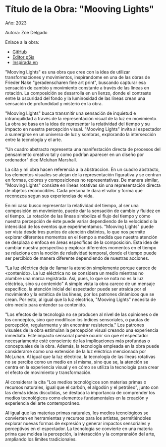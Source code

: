 # Título de la Obra: "Mooving Lights"

Año: 2023

Autora: Zoe Delgado

Enlace a la obra: 

+ [GitHub](https://github.com/zndelgado/trabajo-practico-uno)
+ [Editor p5js](https://editor.p5js.org/zoendelgado/sketches/ZF9vxet9e)
+ [Inspirada en](https://damprojects.org/kuenstler_ui/frieder_nake/#galerieausstellungen)

"Mooving Lights" es una obra que cree con la idea de utilizar transformaciones y movimientos, inspirandome en una de las obras de Frieder Nake "geradenscharen fine art print", buscando capturar esa sensación de cambio y movimiento constante a través de las líneas en rotación. La composición se desarrolla en un lienzo, donde el contraste entre la oscuridad del fondo y la luminosidad de las líneas crean una sensación de profundidad y misterio en la obra.

"Mooving Lights" busca transmitir una sensación de inquietud e intranquilidad a través de la representación visual de la luz en movimiento. La obra se basa en la idea de representar la relatividad del tiempo y su impacto en nuestra percepción visual. "Mooving Lights" invita al espectador a sumergirse en un universo de luz y sombras, explorando la intersección entre la tecnología y el arte.

"Un cuadro abstracto representa una manifestación directa de procesos del pensamiento creativo tal y como podrían aparecer en un diseño por ordenador" dice Mcluhan Marshall.

La cita y mi obra hacen referencia a la abstraccion. En un cuadro abstracto, los elementos visuales se alejan de la representación figurativa y se centran en formas, colores y composiciones no representativas. De manera similar, "Mooving Lights" consiste en líneas rotativas sin una representación directa de objetos reconocibles. Cada persona le dara el valor y forma que reconozca segun sus experiencias de vida.
 
En mi caso busco representar la relatividad del tiempo, al ser una composición en movimiento, puede dar la sensación de cambio y fluidez en el tiempo. La rotación de las líneas simboliza el flujo del tiempo y cómo nuestra percepción de éste puede variar dependiendo de la velocidad o la intensidad de los eventos que experimentamos.
"Mooving Lights" puede ser vista desde tres puntos de atención distintos, lo que nos permite explorar diferentes momentos en el tiempo a medida que nuestra atención se desplaza o enfoca en áreas específicas de la composición. Esta idea de cambiar nuestra perspectiva y explorar diferentes momentos en el tiempo se relaciona con la noción de relatividad temporal, donde el tiempo puede ser percibido de manera diferente dependiendo de nuestras acciones.

"La luz eléctrica deja de llamar la atención simplemente porque
carece de «contenido». La luz eléctrica no se
considera un medio mientras no alumbre una marca registrada. Así, pues,
lo que se nota no es la luz eléctrica, sino su contenido"
 A simple vista la obra carece de un mensaje especifico, la atención inicial del espectador puede ser atraída por el movimiento y la estética de las líneas, por los patrones dinámicos que se crean.
Por esto, al igual que la luz electrica, "Mooving Lights" necesita de otro medio para entender su contenido. 

"Los efectos de la tecnología no se producen al nivel de las opiniones o
de los conceptos, sino que modifican los índices sensoriales, o pautas de
percepción, regularmente y sin encontrar resistencia."
Los patrones visuales de la obra estimulan la percepción visual creando una experiencia inmediata. Este impacto sensorial puede ocurrir sin que el espectador necesariamente esté consciente de las implicaciones más profundas o conceptuales de la obra.
Además, la tecnología empleada en la obra puede considerarse como una extensión de la luz eléctrica mencionada por McLuhan. Al igual que la luz eléctrica, la tecnología de las líneas rotativas no se percibe como un medio en sí misma, sino que se, la atención se centra en la experiencia visual y en cómo se utiliza la tecnología para crear el efecto de movimiento y transformación.

Al considerar la cita "Los medios tecnológicos son materias primas o recursos naturales, igual que el carbón, el algodón y el petróleo", junto con las demás ideas discutidas, se destaca la importancia de comprender los medios tecnológicos como elementos fundamentales en la creación y experiencia del arte contemporáneo.

Al igual que las materias primas naturales, los medios tecnológicos se convierten en herramientas y recursos para los artistas, permitiéndoles explorar nuevas formas de expresión y generar impactos sensoriales y perceptivos en el espectador. La tecnología se convierte en una materia prima que moldea la percepción, la interacción y la comprensión del arte, ampliando los límites tradicionales.